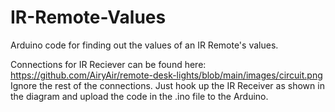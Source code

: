 # IR-Remote-Values
Arduino code for finding out the values of an IR Remote's values.

Connections for IR Reciever can be found here: https://github.com/AiryAir/remote-desk-lights/blob/main/images/circuit.png
Ignore the rest of the connections. Just hook up the IR Receiver as shown in the diagram and upload the code in the .ino file to the Arduino.
